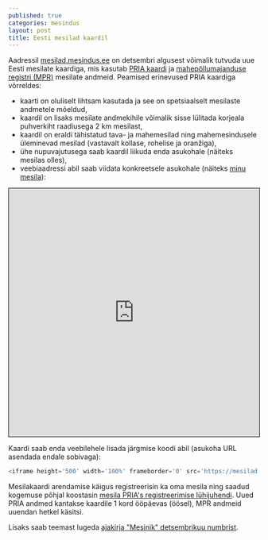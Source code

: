 ```yaml
---
published: true
categories: mesindus
layout: post
title: Eesti mesilad kaardil
---
```

Aadressil [mesilad.mesindus.ee](https://mesilad.mesindus.ee/) on detsembri algusest võimalik tutvuda uue Eesti mesilate kaardiga, mis kasutab [PRIA kaardi](https://kls.pria.ee/kaart/) ja [mahepõllumajanduse registri (MPR)](http://www.pma.agri.ee/index.php?id=104&sub=128&sub2=319) mesilate andmeid. Peamised erinevused PRIA kaardiga võrreldes:

- kaarti on oluliselt lihtsam kasutada ja see on spetsiaalselt mesilaste andmetele mõeldud,
- kaardil on lisaks mesilate andmekihile võimalik sisse lülitada korjeala puhverkiht raadiusega 2 km mesilast,
- kaardil on eraldi tähistatud tava- ja mahemesilad ning mahemesindusele üleminevad mesilad (vastavalt kollase, rohelise ja oranžiga),
- ühe nupuvajutusega saab kaardil liikuda enda asukohale (näiteks mesilas olles),
- veebiaadressi abil saab viidata konkreetsele asukohale (näiteks [minu mesila](https://mesilad.mesindus.ee/#13/59.3439/24.5896)):

<iframe height='500' width='100%' frameborder='0' src='https://mesilad.mesindus.ee/#13/59.3439/24.5896' style='border: 1px solid black'></iframe>

Kaardi saab enda veebilehele lisada järgmise koodi abil (asukoha URL asendada endale sobivaga):

```javascript
<iframe height='500' width='100%' frameborder='0' src='https://mesilad.mesindus.ee/#10/58.6328/23.4241' style='border: 1px solid black'></iframe>
```

Mesilakaardi arendamise käigus registreerisin ka oma mesila ning saadud kogemuse põhjal koostasin [mesila PRIA's registreerimise lühijuhendi](https://honeymarket.github.io/mesilad.mesindus.ee). Uued PRIA andmed kantakse kaardile 1 kord ööpäevas (öösel), MPR andmeid uuendan hetkel käsitsi.

Lisaks saab teemast lugeda [ajakirja "Mesinik" detsembrikuu numbrist](http://www.mesinikeliit.ee/failid/mesinik/6_2016.pdf).
